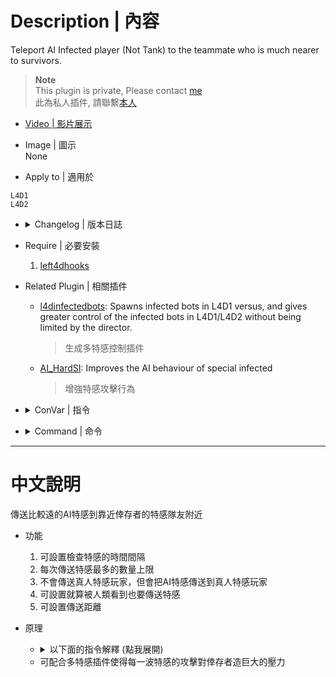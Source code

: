 # Description | 內容
Teleport AI Infected player (Not Tank) to the teammate who is much nearer to survivors. 

> __Note__ <br/>
This plugin is private, Please contact [me](https://github.com/fbef0102/Game-Private_Plugin#私人插件列表-private-plugins-list)<br/>
此為私人插件, 請聯繫[本人](https://github.com/fbef0102/Game-Private_Plugin#私人插件列表-private-plugins-list)

* [Video | 影片展示](https://youtu.be/r2idpddeN7E)

* Image | 圖示
<br/>None

* Apply to | 適用於
```
L4D1
L4D2
```

* <details><summary>Changelog | 版本日誌</summary>

	* v1.6
</details>

* Require | 必要安裝
	1. [left4dhooks](https://forums.alliedmods.net/showthread.php?t=321696)

* Related Plugin | 相關插件
	* [l4dinfectedbots](https://github.com/fbef0102/L4D1_2-Plugins/tree/master/l4dinfectedbots): Spawns infected bots in L4D1 versus, and gives greater control of the infected bots in L4D1/L4D2 without being limited by the director.
		> 生成多特感控制插件
	* [AI_HardSI](https://github.com/fbef0102/L4D2-Plugins/tree/master/AI_HardSI): Improves the AI behaviour of special infected
		> 增強特感攻擊行為

* <details><summary>ConVar | 指令</summary>

	* cfg/sourcemod/l4d_ssi_teleport_fix.cfg
	```php
    // Teleport boomer to tank?
    ssitp_boomer2tank "0"

    // Time interval to check si.
    ssitp_check_interval "1.0"

    // Cold Down Time in seconds an infected can not be teleported again.
    ssitp_tp1_cooltime "2.0"

    // Prevent SI from taking damage for this seconds after being teleported. (0=Disable)
    ssitp_tp1_god_time "0.6"

    // Limit per teleport.
    ssitp_tp1_limit "2"

    // Infected player will be teleported if his distance from survivors is outside this range.
    ssitp_tp1_range "800"

    // Teleport to the Infected player whose distance from survivors is inside max range, value must less than or equal to 'ssitp_tp1_range'.
    ssitp_tp2_range_max "700"

    // Teleport to the Infected player whose distance from survivors is outside min range
    ssitp_tp2_range_min "150"

    // If 1, infected players can be teleported to the player thats about to be seen by the survivors.
    ssitp_tp2_visiblethreats "0"
	```
</details>

* <details><summary>Command | 命令</summary>

	None
</details>

- - - -
# 中文說明
傳送比較遠的AI特感到靠近倖存者的特感隊友附近

* 功能
	1. 可設置檢查特感的時間間隔
    2. 每次傳送特感最多的數量上限
    3. 不會傳送真人特感玩家，但會把AI特感傳送到真人特感玩家
    4. 可設置就算被人類看到也要傳送特感
    5. 可設置傳送距離

* 原理
    * <details><summary>以下面的指令解釋 (點我展開)</summary>

        > 舉例: 當有AI特感Hunter距離倖存者800公尺之外，且有另一隻特感Jockey位於距離倖存者150 ~ 700 公尺之間，將Hunter傳送到Jockey身邊
        ```php
        // Infected player will be teleported if his distance from survivors is outside this range.
        ssitp_tp1_range "800"

        // Teleport to the Infected player whose distance from survivors is inside max range, value must less than or equal to 'ssitp_tp1_range'.
        ssitp_tp2_range_max "700"

        // Teleport to the Infected player whose distance from survivors is outside min range
        ssitp_tp2_range_min "150"
        ```
    </details>

	* 可配合多特感插件使得每一波特感的攻擊對倖存者造巨大的壓力
